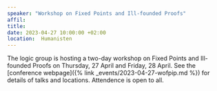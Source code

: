 ```yaml
---
speaker: "Workshop on Fixed Points and Ill-founded Proofs"
affil: 
title: 
date: 2023-04-27 10:00:00 +02:00
location:  Humanisten
---
```

The logic group is hosting a two-day workshop on Fixed Points and Ill-founded Proofs on Thursday, 27 April and Friday, 28 April.
See the [conference webpage]({% link _events/2023-04-27-wofpip.md %}) for details of talks and locations.
Attendence is open to all.

